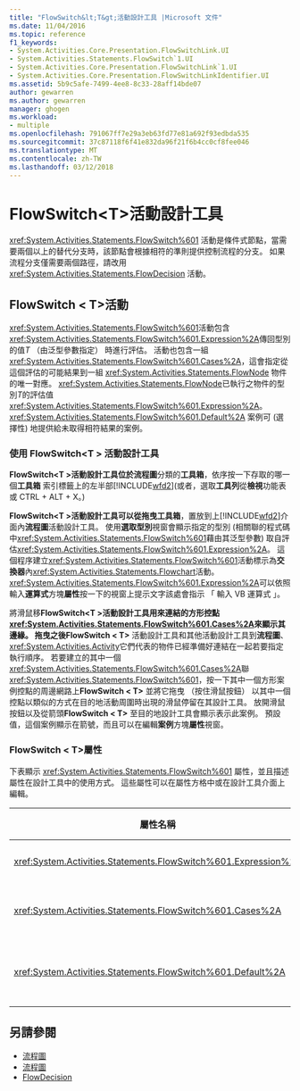 ```yaml
---
title: "FlowSwitch&lt;T&gt;活動設計工具 |Microsoft 文件"
ms.date: 11/04/2016
ms.topic: reference
f1_keywords:
- System.Activities.Core.Presentation.FlowSwitchLink.UI
- System.Activities.Statements.FlowSwitch`1.UI
- System.Activities.Core.Presentation.FlowSwitchLink`1.UI
- System.Activities.Core.Presentation.FlowSwitchLinkIdentifier.UI
ms.assetid: 5b9c5afe-7499-4ee8-8c33-28aff14bde07
author: gewarren
ms.author: gewarren
manager: ghogen
ms.workload:
- multiple
ms.openlocfilehash: 791067ff7e29a3eb63fd77e81a692f93edbda535
ms.sourcegitcommit: 37c87118f6f41e832da96f21f6b4cc0cf8fee046
ms.translationtype: MT
ms.contentlocale: zh-TW
ms.lasthandoff: 03/12/2018
---
```

# <a name="flowswitchlttgt-activity-designer"></a>FlowSwitch&lt;T&gt;活動設計工具
<xref:System.Activities.Statements.FlowSwitch%601> 活動是條件式節點，當需要兩個以上的替代分支時，該節點會根據相符的準則提供控制流程的分支。 如果流程分支僅需要兩個路徑，請改用 <xref:System.Activities.Statements.FlowDecision> 活動。

## <a name="the-flowswitcht-activity"></a>FlowSwitch < T\>活動
 <xref:System.Activities.Statements.FlowSwitch%601>活動包含<xref:System.Activities.Statements.FlowSwitch%601.Expression%2A>傳回型別的值*T* （由泛型參數指定） 時進行評估。 活動也包含一組 <xref:System.Activities.Statements.FlowSwitch%601.Cases%2A>，這會指定從這個評估的可能結果到一組 <xref:System.Activities.Statements.FlowNode> 物件的唯一對應。 <xref:System.Activities.Statements.FlowNode>已執行之物件的型別*T*的評估值<xref:System.Activities.Statements.FlowSwitch%601.Expression%2A>。 <xref:System.Activities.Statements.FlowSwitch%601.Default%2A> 案例可 (選擇性) 地提供給未取得相符結果的案例。

### <a name="using-the-flowswitcht-activity-designer"></a>使用 FlowSwitch\<T > 活動設計工具
 **FlowSwitch\<T >**活動設計工具位於**流程圖**分類的**工具箱**，依序按一下存取的哪一個**工具箱** 索引標籤上的左半部[!INCLUDE[wfd2](../workflow-designer/includes/wfd2_md.md)](或者，選取**工具列**從**檢視**功能表或 CTRL + ALT + X。)

 **FlowSwitch\<T >**活動設計工具可以從拖曳**工具箱**，置放到上[!INCLUDE[wfd2](../workflow-designer/includes/wfd2_md.md)]介面內**流程圖**活動設計工具。 使用**選取型別**視窗會顯示指定的型別 (相關聯的程式碼中<xref:System.Activities.Statements.FlowSwitch%601>藉由其泛型參數) 取自評估<xref:System.Activities.Statements.FlowSwitch%601.Expression%2A>。 這個程序建立<xref:System.Activities.Statements.FlowSwitch%601>活動標示為**交換器**內<xref:System.Activities.Statements.Flowchart>活動。 <xref:System.Activities.Statements.FlowSwitch%601.Expression%2A>可以依照輸入**運算式**方塊**屬性**按一下的視窗上提示文字該處會指示 「 輸入 VB 運算式 」。

 將滑鼠移**FlowSwitch\<T >**活動設計工具用來連結的方形控點<xref:System.Activities.Statements.FlowSwitch%601.Cases%2A>來顯示其邊緣。 拖曳之後**FlowSwitch < T\>** 活動設計工具和其他活動設計工具到**流程圖**、<xref:System.Activities.Activity>它們代表的物件已經準備好連結在一起若要指定執行順序。 若要建立的其中一個<xref:System.Activities.Statements.FlowSwitch%601.Cases%2A>聯<xref:System.Activities.Statements.FlowSwitch%601>，按一下其中一個方形案例控點的周邊網路上**FlowSwitch < T\>** 並將它拖曳 （按住滑鼠按鈕） 以其中一個控點以類似的方式在目的地活動周圍時出現的滑鼠停留在其設計工具。 放開滑鼠按鈕以及從箭頭**FlowSwitch < T\>** 至目的地設計工具會顯示表示此案例。 預設值，這個案例顯示在箭號，而且可以在編輯**案例**方塊**屬性**視窗。

### <a name="the-flowswitcht-properties"></a>FlowSwitch < T\>屬性
 下表顯示 <xref:System.Activities.Statements.FlowSwitch%601> 屬性，並且描述屬性在設計工具中的使用方式。 這些屬性可以在屬性方格中或在設計工具介面上編輯。

|屬性名稱|必要項|使用方式|
|-------------------|--------------|-----------|
|<xref:System.Activities.Statements.FlowSwitch%601.Expression%2A>|True|指定已評估的運算式，以判斷要將哪一個 <xref:System.Activities.Statements.FlowSwitch%601.Cases%2A> 切換到執行路徑。|
|<xref:System.Activities.Statements.FlowSwitch%601.Cases%2A>|False|指定從評估<xref:System.Activities.Statements.FlowSwitch%601.Expression%2A> 所取得的可能結果到一組<xref:System.Activities.Statements.FlowNode> 物件的唯一對應。|
|<xref:System.Activities.Statements.FlowSwitch%601.Default%2A>|True|指定對應，時機是當 <xref:System.Activities.Statements.FlowSwitch%601.Expression%2A> 的評估結果與包含於 <xref:System.Activities.Statements.FlowSwitch%601.Cases%2A> 物件的值不相符時。|

## <a name="see-also"></a>另請參閱

- [流程圖](../workflow-designer/flowchart-activity-designers.md)
- [流程圖](../workflow-designer/flowchart-activity-designer.md)
- [FlowDecision](../workflow-designer/flowdecision-activity-designer.md)